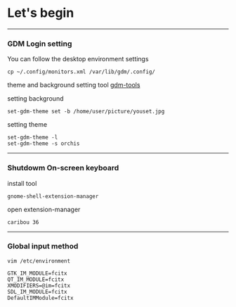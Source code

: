 # Let's begin

-----------------

### GDM Login setting

You can follow the desktop environment settings

    cp ~/.config/monitors.xml /var/lib/gdm/.config/
theme and background setting tool [gdm-tools](https://github.com/realmazharhussain/gdm-tools)

setting background

    set-gdm-theme set -b /home/user/picture/youset.jpg
setting theme

    set-gdm-theme -l
    set-gdm-theme -s orchis
    
-----------------

### Shutdowm On-screen keyboard

install tool

    gnome-shell-extension-manager
open extension-manager

    caribou 36
    
-----------------

### Global input method

    vim /etc/environment
    
    GTK_IM_MODULE=fcitx
    QT_IM_MODULE=fcitx
    XMODIFIERS=@im=fcitx
    SDL_IM_MODULE=fcitx
    DefaultIMModule=fcitx
